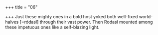 +++
title = "06"

+++
Just these mighty ones in a bold host yoked both well-fixed
world-halves [=ródasī] through their vast power.
Then Rodasī mounted among these impetuous ones like a
self-blazing light.